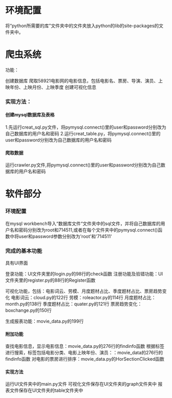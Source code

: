 # 环境配置
将“python所需要的库”文件夹中的文件夹放入python的lib的site-packages的文件夹中。


# 爬虫系统
功能：

创建数据库
爬取58921电影网的电影信息，包括电影名、票房、导演、演员、上映年份、上映月份、上映季度
创建可视化信息


### 实现方法：

#### 创建mysql数据库及表格
1.先运行creat_sql.py文件，将pymysql.connect()里的user和password分别改为自己数据库的用户名和密码
2.运行creat_table.py，将pymysql.connect()里的user和password分别改为自己数据库的用户名和密码

#### 爬取数据
运行crawler.py文件,将pymysql.connect()里的user和password分别改为自己数据库的用户名和密码


# 软件部分 
### 环境配置
在mysql workbench导入“数据库文件“文件夹中的sql文件，并将自己数据库的用户名和密码分别改为root和714511,或者在每个文件夹中的pymysql.connect()函数中将user和password参数分别改为'root'和'714511'

### 完成的基本功能
具有UI界面

登录功能：UI文件夹里的login.py的98行的check函数
注册功能及验错功能：UI文件夹里的register.py的88行的Register函数

可视化功能，包括：电影词云、劳模、月度题材占比、季度题材占比、票房趋势变化
电影词云：cloud.py的122行
劳模：roleactor.py的114行
月度题材占比：month.py的138行
季度题材占比：quater.py的121行
票房趋势变化：boxchange.py的150行

生成报表功能：movie_data.py的199行

#### 附加功能
查找电影信息，显示电影信息：movie_data.py的276行的findinfo函数
根据标签进行搜索，标签包括电影分类、电影上映年份、演员：：movie_data的276行的findinfo函数
对电影的票房进行排序：movie_data.py的HorSectionClicked函数

#### 实现方法
运行UI文件夹中的main.py文件
可视化文件保存在UI文件夹的graph文件夹中
报表文件保存在UI文件夹的table文件夹中
